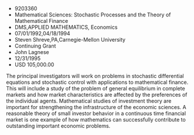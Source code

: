 
* 9203360
* Mathematical Sciences: Stochastic Processes and the Theory of Mathematical Finance
* DMS,APPLIED MATHEMATICS, Economics
* 07/01/1992,04/18/1994
* Steven Shreve,PA,Carnegie-Mellon University
* Continuing Grant
* John Lagnese
* 12/31/1995
* USD 105,000.00

The principal investigators will work on problems in stochastic differential
equations and stochastic control with applications to mathematical finance. This
will include a study of the problem of general equilibrium in complete markets
and how market characteristics are affected by the preferences of the individual
agents. Mathematical studies of investment theory are important for
strengthening the infrastructure of the economic sciences. A reasonable theory
of small investor behavior in a continuous time financial market is one example
of how mathematics can successfully contribute to outstanding important economic
problems.
